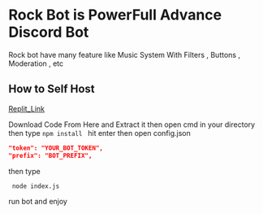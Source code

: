 # Rock Bot is PowerFull Advance Discord Bot

Rock bot have many feature like Music System With Filters , Buttons , Moderation , etc

## How to Self Host

[Replit_Link](https://replit.com/@KabirJaipal/all-in-one-discord-bot?v=1)

Download Code From Here and Extract it then open cmd in your directory then type `npm install ` hit enter
then open config.json

```json
"token": "YOUR_BOT_TOKEN",
"prefix": "BOT_PREFIX",
```

then type

```bash
 node index.js
```

run bot and enjoy
